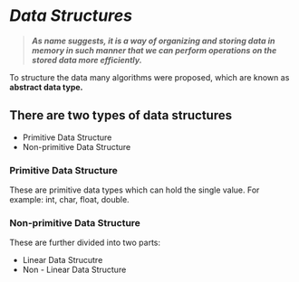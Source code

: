 # _Data Structures_

> ***As name suggests, it is a way of organizing and storing data in memory in such manner that we can perform operations on the stored data more efficiently.***

To structure the data many algorithms were proposed, which are known as **abstract data type.**

## There are two types of data structures
* Primitive Data Structure
* Non-primitive Data Structure

### Primitive Data Structure
These are primitive data types which can hold the single value. For example: int, char, float, double.

### Non-primitive Data Structure
These are further divided into two parts:
- Linear Data Strucutre
- Non - Linear Data Structure
